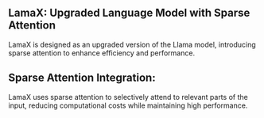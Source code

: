 ## LamaX: Upgraded Language Model with Sparse Attention
LamaX is designed as an upgraded version of the Llama model, introducing sparse attention to enhance efficiency and performance.

## Sparse Attention Integration: 
LamaX uses sparse attention to selectively attend to relevant parts of the input, reducing computational costs while maintaining high performance.
